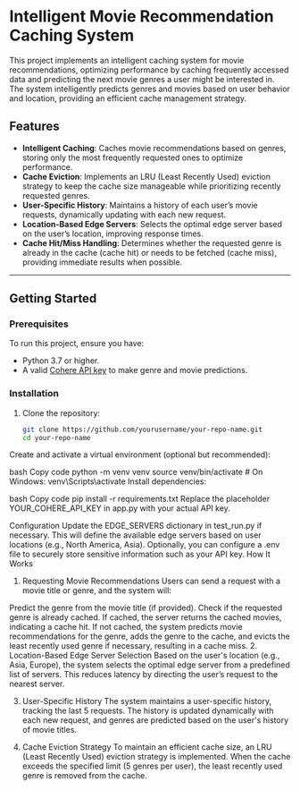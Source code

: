 
# Intelligent Movie Recommendation Caching System

This project implements an intelligent caching system for movie recommendations, optimizing performance by caching frequently accessed data and predicting the next movie genres a user might be interested in. The system intelligently predicts genres and movies based on user behavior and location, providing an efficient cache management strategy.

## Features

- **Intelligent Caching**: Caches movie recommendations based on genres, storing only the most frequently requested ones to optimize performance.
- **Cache Eviction**: Implements an LRU (Least Recently Used) eviction strategy to keep the cache size manageable while prioritizing recently requested genres.
- **User-Specific History**: Maintains a history of each user’s movie requests, dynamically updating with each new request.
- **Location-Based Edge Servers**: Selects the optimal edge server based on the user’s location, improving response times.
- **Cache Hit/Miss Handling**: Determines whether the requested genre is already in the cache (cache hit) or needs to be fetched (cache miss), providing immediate results when possible.

---

## Getting Started

### Prerequisites

To run this project, ensure you have:

- Python 3.7 or higher.
- A valid [Cohere API key](https://cohere.ai/) to make genre and movie predictions.

### Installation

1. Clone the repository:
   ```bash
   git clone https://github.com/yourusername/your-repo-name.git
   cd your-repo-name
Create and activate a virtual environment (optional but recommended):

bash
Copy code
python -m venv venv
source venv/bin/activate  # On Windows: venv\Scripts\activate
Install dependencies:

bash
Copy code
pip install -r requirements.txt
Replace the placeholder YOUR_COHERE_API_KEY in app.py with your actual API key.

Configuration
Update the EDGE_SERVERS dictionary in test_run.py if necessary. This will define the available edge servers based on user locations (e.g., North America, Asia).
Optionally, you can configure a .env file to securely store sensitive information such as your API key.
How It Works
1. Requesting Movie Recommendations
Users can send a request with a movie title or genre, and the system will:

Predict the genre from the movie title (if provided).
Check if the requested genre is already cached.
If cached, the server returns the cached movies, indicating a cache hit.
If not cached, the system predicts movie recommendations for the genre, adds the genre to the cache, and evicts the least recently used genre if necessary, resulting in a cache miss.
2. Location-Based Edge Server Selection
Based on the user's location (e.g., Asia, Europe), the system selects the optimal edge server from a predefined list of servers. This reduces latency by directing the user’s request to the nearest server.

3. User-Specific History
The system maintains a user-specific history, tracking the last 5 requests. The history is updated dynamically with each new request, and genres are predicted based on the user's history of movie titles.

4. Cache Eviction Strategy
To maintain an efficient cache size, an LRU (Least Recently Used) eviction strategy is implemented. When the cache exceeds the specified limit (5 genres per user), the least recently used genre is removed from the cache.
